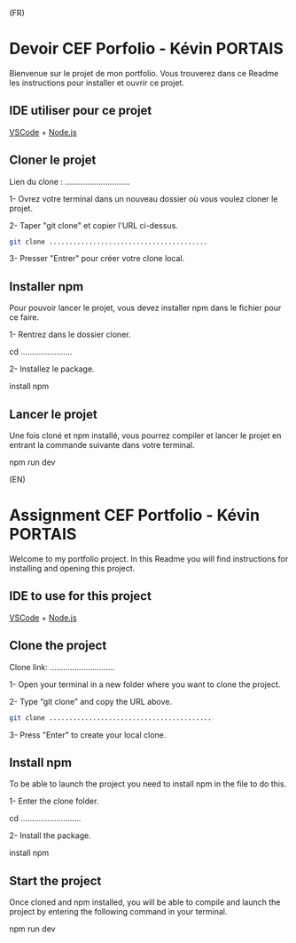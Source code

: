 (FR)

# Devoir CEF Porfolio - Kévin PORTAIS

Bienvenue sur le projet de mon portfolio.
Vous trouverez dans ce Readme les instructions pour installer et ouvrir ce projet.

## IDE utiliser pour ce projet

[VSCode](https://code.visualstudio.com/) + [Node.js](https://nodejs.org/)

## Cloner le projet

Lien du clone : .............................

1- Ovrez votre terminal dans un nouveau dossier où vous voulez cloner le projet.

2- Taper "git clone" et copier l'URL ci-dessus.

```sh
git clone ........................................
```

3- Presser "Entrer" pour créer votre clone local.

## Installer npm

Pour pouvoir lancer le projet, vous devez installer npm dans le fichier pour ce faire.

1- Rentrez dans le dossier cloner.

cd .......................

2- Installez le package.

install npm

## Lancer le projet

Une fois cloné et npm installé, vous pourrez compiler et lancer le projet en entrant la commande suivante dans votre terminal.

npm run dev

(EN)

# Assignment CEF Portfolio - Kévin PORTAIS

Welcome to my portfolio project.
In this Readme you will find instructions for installing and opening this project.

## IDE to use for this project

[VSCode](https://code.visualstudio.com/) + [Node.js](https://nodejs.org/)

## Clone the project

Clone link: .............................

1- Open your terminal in a new folder where you want to clone the project.

2- Type “git clone” and copy the URL above.

```sh
git clone .........................................
```

3- Press "Enter" to create your local clone.

## Install npm

To be able to launch the project you need to install npm in the file to do this.

1- Enter the clone folder.

cd ...........................

2- Install the package.

install npm

## Start the project

Once cloned and npm installed, you will be able to compile and launch the project by entering the following command in your terminal.

npm run dev
